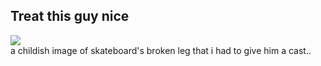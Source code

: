 <p align="center">
  <h2>Treat this guy nice</h2>
  <img src="https://i.pinimg.com/564x/2c/7e/f1/2c7ef1b10d7ecee8cf17dc094b83d489.jpg">
 <br> a childish image of skateboard's broken leg that i had to give him a cast..
